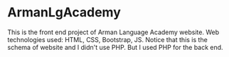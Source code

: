 # ArmanLgAcademy
This is the front end project of Arman Language Academy website.
Web technologies used: HTML, CSS, Bootstrap, JS. 
Notice that this is the schema of website and I didn't use PHP. But I used PHP for the back end.
